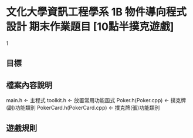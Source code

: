 # 文化大學資訊工程學系 1B 物件導向程式設計 期末作業題目 [**10點半撲克遊戲**]
1
## 目標

## 檔案內容說明
main.h <- 主程式
toolkit.h <- 放置常用功能函式
Poker.h(Poker.cpp) <- 撲克牌(副)功能類別
PokerCard.h(PokerCard.cpp) <- 撲克牌(張)功能類別
## 遊戲規則
